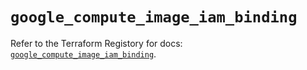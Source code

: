 # `google_compute_image_iam_binding`

Refer to the Terraform Registory for docs: [`google_compute_image_iam_binding`](https://www.terraform.io/docs/providers/google-beta/r/google_compute_image_iam_binding).
